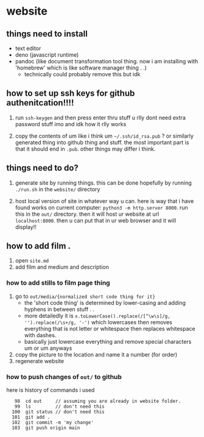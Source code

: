 # website

## things need to install

- text editor
- deno (javascript runtime)
- pandoc (like document transformation tool thing. now i am installing with 'homebrew' which is like software manager thing . .)
	- technically could probably remove this but idk

## how to set up ssh keys for github authenitcation!!!!

1. run `ssh-keygen` and then press enter thru stuff u rlly dont need extra password stuff imo and idk how it rlly works

2. copy the contents of um like i think um `~/.ssh/id_rsa.pub` ? or similarly generated thing into github thing and stuff. the most important part is that it should end in `.pub`. other things may differ i think.

## things need to do?

1. generate site by running things. this can be done hopefully by running `./run.sh` in the `website/` directory

2. host local version of site in whatever way u can. here is way that i have found works on current computer: `python3 -m http.server 8000`. run this in the `out/` directory. then it will host ur website at url `localhost:8000`. then u can put that in ur web browser and it will display!!

## how to add film .

1. open `site.md`
2. add film and medium and description


### how to add stills to film page thing

1. go to `out/media/{normalized short code thing for it}`
	- the 'short code thing' is determined by lower-casing and adding hyphens in between stuff . .
	- more detailedly it is `x.toLowerCase().replace(/[^\w\s]/g, '').replace(/\s+/g, '-')` which lowercases then removes everything that is not letter or whitespace then replaces whitespace with dashes.
	- basically just lowercase everything and remove special characters um or um anyways
2. copy the picture to the location and name it a number (for order)
3. regenerate website

### how to push changes of `out/` to github

here is history of commands i used

```
   98  cd out     // assuming you are already in website folder.
   99  ls         // don't need this
  100  git status // don't need this
  101  git add .
  102  git commit -m 'my change'
  103  git push origin main
```